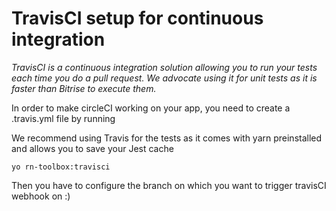 # TravisCI setup for continuous integration

*TravisCI is a continuous integration solution allowing you to run your tests each time you do a pull request. We advocate using it for unit tests as it is faster than Bitrise to execute them.*

In order to make circleCI working on your app, you need to create a .travis.yml file by running

We recommend using Travis for the tests as it comes with yarn preinstalled and allows you to save your Jest cache

`yo rn-toolbox:travisci`

Then you have to configure the branch on which you want to trigger travisCI webhook on :)
